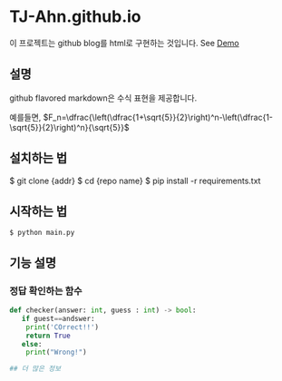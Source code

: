 # TJ-Ahn.github.io


이 프로젝트는 github blog를 html로 구현하는 것입니다.
See [Demo](https://TJ-Ahn.github.io/)

## 설명

github flavored markdown은 수식 표현을 제공합니다.

예를들면,
$F_n=\dfrac{\left(\dfrac{1+\sqrt{5}}{2}\right)^n-\left(\dfrac{1-\sqrt{5}}{2}\right)^n}{\sqrt{5}}$

```math

```

## 설치하는 법
$ git clone {addr}
$ cd {repo name}
$ pip install -r requirements.txt


## 시작하는 법
```shell
$ python main.py
```
## 기능 설명

### 정답 확인하는 함수
```python
def checker(answer: int, guess : int) -> bool:
   if guest==andswer:
   	print('COrrect!!')
	return True
   else:
   	print("Wrong!")

## 더 많은 정보




